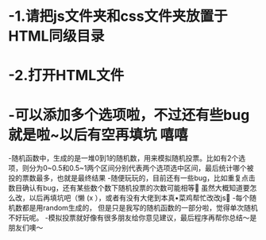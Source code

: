 # -1.请把js文件夹和css文件夹放置于HTML同级目录
# -2.打开HTML文件

# -可以添加多个选项啦，不过还有些bug就是啦~以后有空再填坑 嘻嘻

-随机函数中，生成的是一堆0到1的随机数，用来模拟随机投票。比如有2个选项，则分为0~0.5和0.5~1两个区间分别代表两个选项选中区间，最后统计哪个被投的票数最多，也就是最终结果
-随便玩玩的，目前还有一些bug，比如重复点击数目确认有bug，还有某些数个数下随机投票的次数可能相等🙊 虽然大概知道要怎么改，以后再填坑吧（懒 (x ），或者有没有大佬到本真•菜鸡帮忙改改js🙈 
-每个随机数都是用random生成的， 但是只是我写的随机函数的一部分啦，觉得单次随机不好玩呢。
-模拟投票就好像有很多朋友给你意见建议，最后程序再帮你总结～是朋友们噢～
